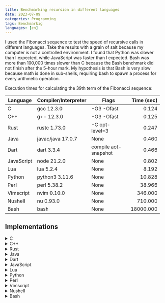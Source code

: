 ```yaml
---
title: Benchmarking recursion in different languages
date: 2023-07-09
categories: Programming
tags: Benchmarkig
languages: [en]
---
```


I used the Fibonacci sequence to test the speed of recursive calls in different
languages. Take the results with a grain of salt because my computer is not a
controlled environment. I found that Python was slower than I expected, while
JavaScript was faster than I expected. Bash was more than 100,000 times slower
than C because the Bash benchmark did not finish after the 5-hour mark. My
hypothesis is that Bash is very slow because math is done in sub-shells,
requiring bash to spawn a process for every arithmetic operation.

Execution times for calculating the 39th term of the Fibonacci sequence:

| Language   | Compiler/Interpreter | Flags                | Time (sec) |
| ---------- | -------------------- | -------------------- | ---------: |
| C          | gcc 12.3.0           | -O3 -Ofast           |      0.124 |
| C++        | g++ 12.3.0           | -O3 -Ofast           |      0.125 |
| Rust       | rustc 1.73.0         | -C opt-level=3       |      0.247 |
| Java       | javac/java 17.0.7    | None                 |      0.460 |
| Dart       | dart 3.3.4           | compile aot-snapshot |      0.466 |
| JavaScript | node 21.2.0          | None                 |      0.802 |
| Lua        | lua 5.2.4            | None                 |      8.192 |
| Python     | python3 3.11.6       | None                 |     10.828 |
| Perl       | perl 5.38.2          | None                 |     38.966 |
| Vimscript  | nvim 0.10.0          | None                 |    346.000 |
| Nushell    | nu 0.93.0            | None                 |    710.000 |
| Bash       | bash                 | None                 |  18000.000 |

## Implementations

<details>
<summary>C</summary>

```c {{% include "assets/fibonacci.c" %}}
```

</details>

<details>
<summary>C++</summary>

```c++ {{% include "assets/fibonacci.cpp" %}}
```

</details>

<details>
<summary>Rust</summary>

```rust {{% include "assets/fibonacci.rs" %}}
```

</details>

<details>
<summary>Java</summary>

```java {{% include "assets/Fibonacci.java" %}}
```

</details>

<details>
<summary>Dart</summary>

```dart {{% include "assets/fibonacci.dart" %}}
```

</details>

<details>
<summary>JavaScript</summary>

```js {{% include "assets/fibonacci.js" %}}
```

</details>

<details>
<summary>Lua</summary>
{{< highlight lua >}}
{{% include "assets/fibonacci.lua" %}}
{{< /highlight >}}
</details>

<details>
<summary>Python</summary>

```python {{% include "assets/fibonacci.py" %}}
```

</details>

<details>
<summary>Perl</summary>

```perl {{% include "assets/fibonacci.pl" %}}
```

</details>

<details>
<summary>Vimscript</summary>

```vimscript {{% include "assets/fibonacci.vim" %}}
```

</details>

<details>
<summary>Nushell</summary>

```nu {{% include "assets/fibonacci.nu" %}}
```

</details>

<details>
<summary>Bash</summary>

```bash {{% include "assets/fibonacci.bash" %}}
```

</details>
